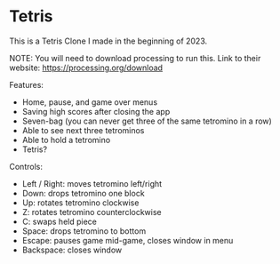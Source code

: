 # Tetris
This is a Tetris Clone I made in the beginning of 2023.

NOTE: You will need to download processing to run this. Link to their website: https://processing.org/download 

Features:
- Home, pause, and game over menus
- Saving high scores after closing the app
- Seven-bag (you can never get three of the same tetromino in a row)
- Able to see next three tetrominos
- Able to hold a tetromino
- Tetris?

Controls:
- Left / Right: moves tetromino left/right
- Down: drops tetromino one block
- Up: rotates tetromino clockwise
- Z: rotates tetromino counterclockwise
- C: swaps held piece
- Space: drops tetromino to bottom
- Escape: pauses game mid-game, closes window in menu
- Backspace: closes window 
